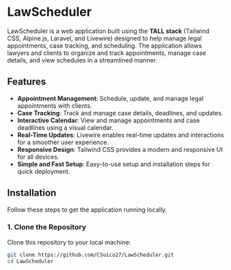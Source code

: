 # LawScheduler

LawScheduler is a web application built using the **TALL stack** (Tailwind CSS, Alpine.js, Laravel, and Livewire) designed to help manage legal appointments, case tracking, and scheduling. The application allows lawyers and clients to organize and track appointments, manage case details, and view schedules in a streamlined manner.

## Features

- **Appointment Management**: Schedule, update, and manage legal appointments with clients.
- **Case Tracking**: Track and manage case details, deadlines, and updates.
- **Interactive Calendar**: View and manage appointments and case deadlines using a visual calendar.
- **Real-Time Updates**: Livewire enables real-time updates and interactions for a smoother user experience.
- **Responsive Design**: Tailwind CSS provides a modern and responsive UI for all devices.
- **Simple and Fast Setup**: Easy-to-use setup and installation steps for quick deployment.

## Installation

Follow these steps to get the application running locally.

### 1. Clone the Repository

Clone this repository to your local machine:

```bash
git clone https://github.com/CSuico27/LawScheduler.git
cd LawScheduler
